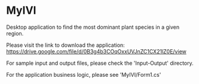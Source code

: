 # MyIVI
Desktop application to find the most dominant plant species in a given region.

Please visit the link to download the application: https://drive.google.com/file/d/0B3g4b3COqOxxUVJnZC1CX21lZ0E/view

For sample input and output files, please check the 'Input-Output' directory.

For the application business logic, please see 'MyIVI/Form1.cs'
